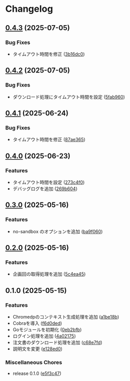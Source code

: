 # Changelog

## [0.4.3](https://github.com/ryohidaka/coopy-downloader/compare/v0.4.2...v0.4.3) (2025-07-05)


### Bug Fixes

* タイムアウト時間を修正 ([3b16dc0](https://github.com/ryohidaka/coopy-downloader/commit/3b16dc0ce03cb09ce810e1a1207bf4d48ffe9371))

## [0.4.2](https://github.com/ryohidaka/coopy-downloader/compare/v0.4.1...v0.4.2) (2025-07-05)


### Bug Fixes

* ダウンロード処理にタイムアウト時間を設定 ([5fab960](https://github.com/ryohidaka/coopy-downloader/commit/5fab960991e85540190129c1952cda31c0ab6617))

## [0.4.1](https://github.com/ryohidaka/coopy-downloader/compare/v0.4.0...v0.4.1) (2025-06-24)


### Bug Fixes

* タイムアウト時間を修正 ([87ae365](https://github.com/ryohidaka/coopy-downloader/commit/87ae36579e9b29bc7c91bd698d33159d2063f326))

## [0.4.0](https://github.com/ryohidaka/coopy-downloader/compare/v0.3.0...v0.4.0) (2025-06-23)


### Features

* タイムアウト時間を設定 ([273c4f0](https://github.com/ryohidaka/coopy-downloader/commit/273c4f039adf86fc106b4f2fde0e32be139142a7))
* デバッグログを追加 ([269b604](https://github.com/ryohidaka/coopy-downloader/commit/269b604fce369fdd42851e4b95db016d6d301101))

## [0.3.0](https://github.com/ryohidaka/coopy-downloader/compare/v0.2.0...v0.3.0) (2025-05-16)


### Features

* no-sandbox のオプションを追加 ([ba9f060](https://github.com/ryohidaka/coopy-downloader/commit/ba9f0606aa46ee366e19f4980625cab3d1de97be))

## [0.2.0](https://github.com/ryohidaka/coopy-downloader/compare/v0.1.0...v0.2.0) (2025-05-16)


### Features

* 企画回の取得処理を追加 ([5c4ea45](https://github.com/ryohidaka/coopy-downloader/commit/5c4ea455f2e5b88f62402058592842993602677a))

## 0.1.0 (2025-05-15)


### Features

* Chromedpのコンテキスト生成処理を追加 ([a1be18b](https://github.com/ryohidaka/coopy-downloader/commit/a1be18b257c4de2a903073d6bd337ace1e35b9ee))
* Cobraを導入 ([f6d0ded](https://github.com/ryohidaka/coopy-downloader/commit/f6d0ded45a9ede58d25efc516b2bbd1c6dce978f))
* Goモジュールを初期化 ([0eb2bfb](https://github.com/ryohidaka/coopy-downloader/commit/0eb2bfb55e6cba88b5a1518eccf54c611d35cd5e))
* ログイン処理を追加 ([4a02175](https://github.com/ryohidaka/coopy-downloader/commit/4a021759626a1368fb3789f12df59e255cf189a7))
* 注文書のダウンロード処理を追加 ([c68e7fd](https://github.com/ryohidaka/coopy-downloader/commit/c68e7fd090392d95225efeba2fe331d60f0a06a9))
* 説明文を変更 ([e128ed0](https://github.com/ryohidaka/coopy-downloader/commit/e128ed081a69acce35ee6c25d427a76cf38627fe))


### Miscellaneous Chores

* release 0.1.0 ([e5f3c47](https://github.com/ryohidaka/coopy-downloader/commit/e5f3c471b8ca39596c603ade55a2276d31745a78))
